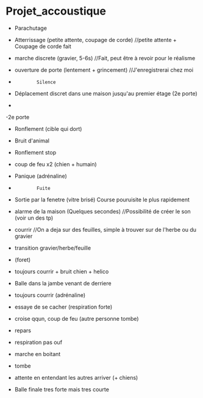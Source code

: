 # Projet_accoustique

- Parachutage
- Atterrissage (petite attente, coupage de corde) //petite attente + Coupage de corde fait
- marche discrete (gravier, 5-6s) //Fait, peut être à revoir pour le réalisme
- ouverture de porte (lentement + grincement) //J'enregistrerai chez moi

-             Silence
- Déplacement discret dans une maison jusqu'au premier étage (2e porte)
- 
-2e porte
- Ronflement (cible qui dort)
- Bruit d'animal
- Ronflement stop
- coup de feu x2 (chien + humain)
- Panique (adrénaline)

-             Fuite
- Sortie par la fenetre (vitre brisé)
              Course pouruisite le plus rapidement
- alarme de la maison (Quelques secondes) //Possibilité de créer le son (voir un des tp)
- courrir //On a deja sur des feuilles, simple à trouver sur de l'herbe ou du gravier
- transition gravier/herbe/feuille
- (foret)
- toujours courrir + bruit chien + helico
- Balle dans la jambe venant de derriere
- toujours courrir (adrénaline)
- essaye de se cacher (respiration forte)
- croise qqun, coup de feu (autre personne tombe)
- repars
- respiration pas ouf
- marche en boitant
- tombe
- attente en entendant les autres arriver (+ chiens)
- Balle finale tres forte mais tres courte
